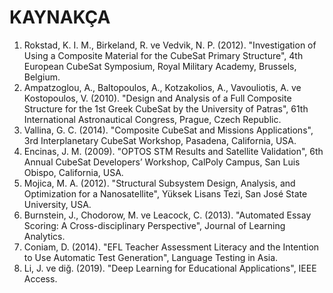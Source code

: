 # KAYNAKÇA

1. Rokstad, K. I. M., Birkeland, R. ve Vedvik, N. P. (2012). "Investigation of Using a Composite Material for the CubeSat Primary Structure", 4th European CubeSat Symposium, Royal Military Academy, Brussels, Belgium.
2. Ampatzoglou, A., Baltopoulos, A., Kotzakolios, A., Vavouliotis, A. ve Kostopoulos, V. (2010). "Design and Analysis of a Full Composite Structure for the 1st Greek CubeSat by the University of Patras", 61th International Astronautical Congress, Prague, Czech Republic.
3. Vallina, G. C. (2014). "Composite CubeSat and Missions Applications", 3rd Interplanetary CubeSat Workshop, Pasadena, California, USA.
4. Encinas, J. M. (2009). "OPTOS STM Results and Satellite Validation", 6th Annual CubeSat Developers’ Workshop, CalPoly Campus, San Luis Obispo, California, USA.
5. Mojica, M. A. (2012). "Structural Subsystem Design, Analysis, and Optimization for a Nanosatellite", Yüksek Lisans Tezi, San José State University, USA.
6. Burnstein, J., Chodorow, M. ve Leacock, C. (2013). "Automated Essay Scoring: A Cross-disciplinary Perspective", Journal of Learning Analytics.
7. Coniam, D. (2014). "EFL Teacher Assessment Literacy and the Intention to Use Automatic Test Generation", Language Testing in Asia.
8. Li, J. ve diğ. (2019). "Deep Learning for Educational Applications", IEEE Access.
